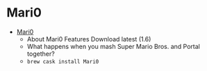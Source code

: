 # Mari0
- [Mari0](https://stabyourself.net/mari0/)
  -  About Mari0 Features Download latest (1.6)
  - What happens when you mash Super Mario Bros. and Portal together?
  - `brew cask install Mari0`
